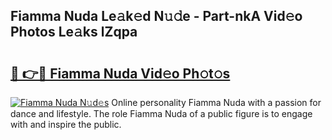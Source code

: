 ## Fiamma Nuda Le𝚊k𝚎d N𝚞𝚍e - Part-nkA Vid𝚎o Photos Le𝚊ks lZqpa

# <h2><a href="http://fbbsqv2.evod.top/?m=Fiamma+Nuda">🔗 👉🔴 Fiamma Nuda Vid𝚎o Ph𝚘t𝚘s</a></h2>

[![Fiamma Nuda N𝚞d𝚎s](https://i.imgur.com/8V9OHl7.gif)](http://fbbsqv2.evod.top/?m=Fiamma+Nuda)
Online personality Fiamma Nuda with a passion for dance and lifestyle. The role Fiamma Nuda of a public figure is to engage with and inspire the public. 
